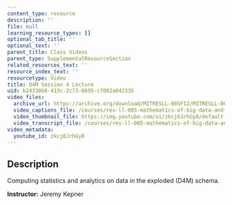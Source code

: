```yaml
---
content_type: resource
description: ''
file: null
learning_resource_types: []
optional_tab_title: ''
optional_text: ''
parent_title: Class Videos
parent_type: SupplementalResourceSection
related_resources_text: ''
resource_index_text: ''
resourcetype: Video
title: D4M Session 4 Lecture
uid: b2433866-413c-2c73-0695-cf082a042335
video_files:
  archive_url: https://archive.org/download/MITRESLL-005F12/MITRESLL-005F12_L04_Lec_300k.mp4
  video_captions_file: /courses/res-ll-005-mathematics-of-big-data-and-machine-learning-january-iap-2020/3bd40f34bc5d5d6dad3ac01b8b46349e_zkcj6JrhGy8.vtt
  video_thumbnail_file: https://img.youtube.com/vi/zkcj6JrhGy8/default.jpg
  video_transcript_file: /courses/res-ll-005-mathematics-of-big-data-and-machine-learning-january-iap-2020/6fce13f2a784e405278fa2b995db4bce_zkcj6JrhGy8.pdf
video_metadata:
  youtube_id: zkcj6JrhGy8
---
```


Description
-----------

Computing statistics and analytics on data in the exploded (D4M) schema.

**Instructor:** Jeremy Kepner